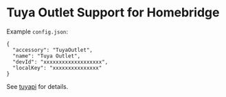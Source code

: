 Tuya Outlet Support for Homebridge
===================================

Example `config.json`:

    {
      "accessory": "TuyaOutlet",
      "name": "Tuya Outlet",
      "devId": "xxxxxxxxxxxxxxxxxxx",
      "localKey": "xxxxxxxxxxxxxxx"
    }

See [tuyapi](https://github.com/codetheweb/tuya-device) for details.

